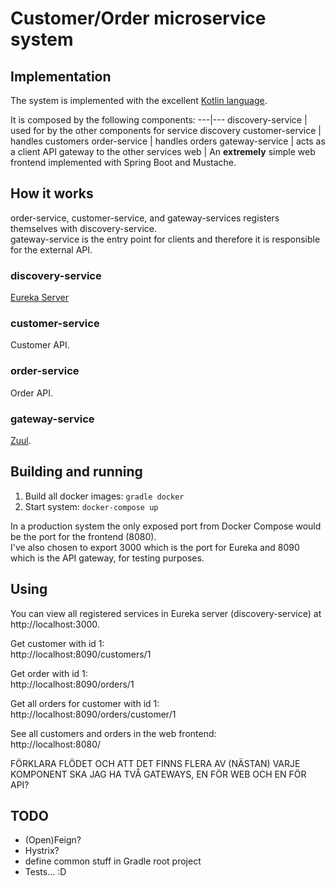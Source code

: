 # Customer/Order microservice system

## Implementation
The system is implemented with the excellent [Kotlin language](https://kotlinlang.org/).

It is composed by the following components:
---|---
discovery-service | used for by the other components for service discovery
customer-service | handles customers 
order-service | handles orders
gateway-service | acts as a client API gateway to the other services
web | An **extremely** simple web frontend implemented with Spring Boot and Mustache.

## How it works
order-service, customer-service, and gateway-services registers themselves with discovery-service.  
gateway-service is the entry point for clients and therefore it is responsible for the external API.  

### discovery-service
[Eureka Server](https://cloud.spring.io/spring-cloud-netflix/multi/multi_spring-cloud-eureka-server.html)

### customer-service
Customer API.

### order-service
Order API.

### gateway-service
[Zuul](https://cloud.spring.io/spring-cloud-netflix/multi/multi__router_and_filter_zuul.html).
 
## Building and running

1. Build all docker images: `gradle docker`
2. Start system: `docker-compose up`

In a production system the only exposed port from Docker Compose would be the port for the frontend (8080).  
I've also chosen to export 3000 which is the port for Eureka and 8090 which is the API gateway, for testing purposes.

## Using
You can view all registered services in Eureka server (discovery-service) at http://localhost:3000.  

Get customer with id 1:  
http://localhost:8090/customers/1

Get order with id 1:  
http://localhost:8090/orders/1

Get all orders for customer with id 1:  
http://localhost:8090/orders/customer/1

See all customers and orders in the web frontend:  
http://localhost:8080/

FÖRKLARA FLÖDET OCH ATT DET FINNS FLERA AV (NÄSTAN) VARJE KOMPONENT
SKA JAG HA TVÅ GATEWAYS, EN FÖR WEB OCH EN FÖR API?

## TODO
* (Open)Feign?
* Hystrix?
* define common stuff in Gradle root project
* Tests... :D